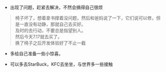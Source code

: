+ 出现了问题，赶紧去解决，不然会搞得自己很烦

> 椅子坏了，想着拿书撑着没问题，然后和爸妈说了一下，它们说可以修，但是一直没有动静，那就自己去买好。<br>
> 及时的去行动，不要总是指望别人。<br>
> 然后今天7.17就去买了。<br>
> 换了椅子之后开发体验好了不止一截

+ 多给自己准备一些小惊喜。

+ 可以多去StarBuck，KFC去坐坐，与世界多一些接触